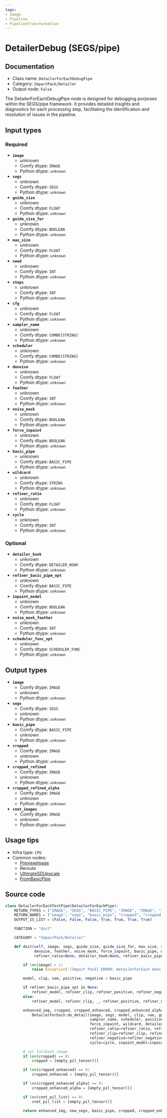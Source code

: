 ```yaml
---
tags:
- Image
- Pipeline
- PipelineTransformation
---
```


# DetailerDebug (SEGS/pipe)
## Documentation
- Class name: `DetailerForEachDebugPipe`
- Category: `ImpactPack/Detailer`
- Output node: `False`

The DetailerForEachDebugPipe node is designed for debugging purposes within the SEGS/pipe framework. It provides detailed insights and diagnostics for each processing step, facilitating the identification and resolution of issues in the pipeline.
## Input types
### Required
- **`image`**
    - unknown
    - Comfy dtype: `IMAGE`
    - Python dtype: `unknown`
- **`segs`**
    - unknown
    - Comfy dtype: `SEGS`
    - Python dtype: `unknown`
- **`guide_size`**
    - unknown
    - Comfy dtype: `FLOAT`
    - Python dtype: `unknown`
- **`guide_size_for`**
    - unknown
    - Comfy dtype: `BOOLEAN`
    - Python dtype: `unknown`
- **`max_size`**
    - unknown
    - Comfy dtype: `FLOAT`
    - Python dtype: `unknown`
- **`seed`**
    - unknown
    - Comfy dtype: `INT`
    - Python dtype: `unknown`
- **`steps`**
    - unknown
    - Comfy dtype: `INT`
    - Python dtype: `unknown`
- **`cfg`**
    - unknown
    - Comfy dtype: `FLOAT`
    - Python dtype: `unknown`
- **`sampler_name`**
    - unknown
    - Comfy dtype: `COMBO[STRING]`
    - Python dtype: `unknown`
- **`scheduler`**
    - unknown
    - Comfy dtype: `COMBO[STRING]`
    - Python dtype: `unknown`
- **`denoise`**
    - unknown
    - Comfy dtype: `FLOAT`
    - Python dtype: `unknown`
- **`feather`**
    - unknown
    - Comfy dtype: `INT`
    - Python dtype: `unknown`
- **`noise_mask`**
    - unknown
    - Comfy dtype: `BOOLEAN`
    - Python dtype: `unknown`
- **`force_inpaint`**
    - unknown
    - Comfy dtype: `BOOLEAN`
    - Python dtype: `unknown`
- **`basic_pipe`**
    - unknown
    - Comfy dtype: `BASIC_PIPE`
    - Python dtype: `unknown`
- **`wildcard`**
    - unknown
    - Comfy dtype: `STRING`
    - Python dtype: `unknown`
- **`refiner_ratio`**
    - unknown
    - Comfy dtype: `FLOAT`
    - Python dtype: `unknown`
- **`cycle`**
    - unknown
    - Comfy dtype: `INT`
    - Python dtype: `unknown`
### Optional
- **`detailer_hook`**
    - unknown
    - Comfy dtype: `DETAILER_HOOK`
    - Python dtype: `unknown`
- **`refiner_basic_pipe_opt`**
    - unknown
    - Comfy dtype: `BASIC_PIPE`
    - Python dtype: `unknown`
- **`inpaint_model`**
    - unknown
    - Comfy dtype: `BOOLEAN`
    - Python dtype: `unknown`
- **`noise_mask_feather`**
    - unknown
    - Comfy dtype: `INT`
    - Python dtype: `unknown`
- **`scheduler_func_opt`**
    - unknown
    - Comfy dtype: `SCHEDULER_FUNC`
    - Python dtype: `unknown`
## Output types
- **`image`**
    - Comfy dtype: `IMAGE`
    - unknown
    - Python dtype: `unknown`
- **`segs`**
    - Comfy dtype: `SEGS`
    - unknown
    - Python dtype: `unknown`
- **`basic_pipe`**
    - Comfy dtype: `BASIC_PIPE`
    - unknown
    - Python dtype: `unknown`
- **`cropped`**
    - Comfy dtype: `IMAGE`
    - unknown
    - Python dtype: `unknown`
- **`cropped_refined`**
    - Comfy dtype: `IMAGE`
    - unknown
    - Python dtype: `unknown`
- **`cropped_refined_alpha`**
    - Comfy dtype: `IMAGE`
    - unknown
    - Python dtype: `unknown`
- **`cnet_images`**
    - Comfy dtype: `IMAGE`
    - unknown
    - Python dtype: `unknown`
## Usage tips
- Infra type: `CPU`
- Common nodes:
    - [PreviewImage](../../Comfy/Nodes/PreviewImage.md)
    - Reroute
    - [UltimateSDUpscale](../../ComfyUI_UltimateSDUpscale/Nodes/UltimateSDUpscale.md)
    - [FromBasicPipe](../../ComfyUI-Impact-Pack/Nodes/FromBasicPipe.md)



## Source code
```python
class DetailerForEachTestPipe(DetailerForEachPipe):
    RETURN_TYPES = ("IMAGE", "SEGS", "BASIC_PIPE", "IMAGE", "IMAGE", "IMAGE", "IMAGE", )
    RETURN_NAMES = ("image", "segs", "basic_pipe", "cropped", "cropped_refined", "cropped_refined_alpha", 'cnet_images')
    OUTPUT_IS_LIST = (False, False, False, True, True, True, True)

    FUNCTION = "doit"

    CATEGORY = "ImpactPack/Detailer"

    def doit(self, image, segs, guide_size, guide_size_for, max_size, seed, steps, cfg, sampler_name, scheduler,
             denoise, feather, noise_mask, force_inpaint, basic_pipe, wildcard, cycle=1,
             refiner_ratio=None, detailer_hook=None, refiner_basic_pipe_opt=None, inpaint_model=False, noise_mask_feather=0, scheduler_func_opt=None):

        if len(image) > 1:
            raise Exception('[Impact Pack] ERROR: DetailerForEach does not allow image batches.\nPlease refer to https://github.com/ltdrdata/ComfyUI-extension-tutorials/blob/Main/ComfyUI-Impact-Pack/tutorial/batching-detailer.md for more information.')

        model, clip, vae, positive, negative = basic_pipe

        if refiner_basic_pipe_opt is None:
            refiner_model, refiner_clip, refiner_positive, refiner_negative = None, None, None, None
        else:
            refiner_model, refiner_clip, _, refiner_positive, refiner_negative = refiner_basic_pipe_opt

        enhanced_img, cropped, cropped_enhanced, cropped_enhanced_alpha, cnet_pil_list, new_segs = \
            DetailerForEach.do_detail(image, segs, model, clip, vae, guide_size, guide_size_for, max_size, seed, steps, cfg,
                                      sampler_name, scheduler, positive, negative, denoise, feather, noise_mask,
                                      force_inpaint, wildcard, detailer_hook,
                                      refiner_ratio=refiner_ratio, refiner_model=refiner_model,
                                      refiner_clip=refiner_clip, refiner_positive=refiner_positive,
                                      refiner_negative=refiner_negative,
                                      cycle=cycle, inpaint_model=inpaint_model, noise_mask_feather=noise_mask_feather, scheduler_func_opt=scheduler_func_opt)

        # set fallback image
        if len(cropped) == 0:
            cropped = [empty_pil_tensor()]

        if len(cropped_enhanced) == 0:
            cropped_enhanced = [empty_pil_tensor()]

        if len(cropped_enhanced_alpha) == 0:
            cropped_enhanced_alpha = [empty_pil_tensor()]

        if len(cnet_pil_list) == 0:
            cnet_pil_list = [empty_pil_tensor()]

        return enhanced_img, new_segs, basic_pipe, cropped, cropped_enhanced, cropped_enhanced_alpha, cnet_pil_list

```
